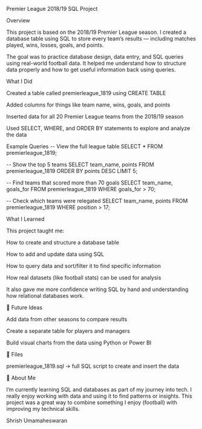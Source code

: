 Premier League 2018/19 SQL Project

Overview

This project is based on the 2018/19 Premier League season.
I created a database table using SQL to store every team’s results — including matches played, wins, losses, goals, and points.

The goal was to practice database design, data entry, and SQL queries using real-world football data. It helped me understand how to structure data properly and how to get useful information back using queries.

What I Did

Created a table called premierleague_1819 using CREATE TABLE

Added columns for things like team name, wins, goals, and points

Inserted data for all 20 Premier League teams from the 2018/19 season

Used SELECT, WHERE, and ORDER BY statements to explore and analyze the data

Example Queries
-- View the full league table
SELECT * FROM premierleague_1819;

-- Show the top 5 teams
SELECT team_name, points FROM premierleague_1819 ORDER BY points DESC LIMIT 5;

-- Find teams that scored more than 70 goals
SELECT team_name, goals_for FROM premierleague_1819 WHERE goals_for > 70;

-- Check which teams were relegated
SELECT team_name, points FROM premierleague_1819 WHERE position > 17;

What I Learned

This project taught me:

How to create and structure a database table

How to add and update data using SQL

How to query data and sort/filter it to find specific information

How real datasets (like football stats) can be used for analysis

It also gave me more confidence writing SQL by hand and understanding how relational databases work.

🚀 Future Ideas

Add data from other seasons to compare results

Create a separate table for players and managers

Build visual charts from the data using Python or Power BI

📂 Files

premierleague_1819.sql → full SQL script to create and insert the data

👋 About Me

I’m currently learning SQL and databases as part of my journey into tech.
I really enjoy working with data and using it to find patterns or insights.
This project was a great way to combine something I enjoy (football) with improving my technical skills.

Shrish Umamaheswaran

